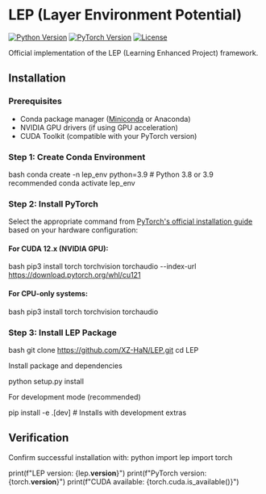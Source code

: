 # LEP (Layer Environment Potential)

[![Python Version](https://img.shields.io/badge/python-3.8%2B-blue.svg)](https://www.python.org/downloads/)
[![PyTorch Version](https://img.shields.io/badge/PyTorch-2.0%2B-orange.svg)](https://pytorch.org/get-started/locally/)
[![License](https://img.shields.io/badge/License-GPLv3-blue.svg)](LICENSE)

Official implementation of the LEP (Learning Enhanced Project) framework.

## Installation

### Prerequisites
- Conda package manager ([Miniconda](https://docs.conda.io/en/latest/miniconda.html) or Anaconda)
- NVIDIA GPU drivers (if using GPU acceleration)
- CUDA Toolkit (compatible with your PyTorch version)

### Step 1: Create Conda Environment
bash
conda create -n lep_env python=3.9  # Python 3.8 or 3.9 recommended
conda activate lep_env


### Step 2: Install PyTorch
Select the appropriate command from [PyTorch's official installation guide](https://pytorch.org/get-started/locally/) based on your hardware configuration:

#### For CUDA 12.x (NVIDIA GPU):
bash
pip3 install torch torchvision torchaudio --index-url https://download.pytorch.org/whl/cu121


#### For CPU-only systems:
bash
pip3 install torch torchvision torchaudio


### Step 3: Install LEP Package
bash
git clone https://github.com/XZ-HaN/LEP.git
cd LEP

Install package and dependencies

python setup.py install

For development mode (recommended)

pip install -e .[dev]  # Installs with development extras


## Verification
Confirm successful installation with:
python
import lep
import torch

print(f"LEP version: {lep.__version__}")
print(f"PyTorch version: {torch.__version__}")
print(f"CUDA available: {torch.cuda.is_available()}")
